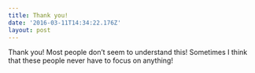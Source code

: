 ```yaml
---
title: Thank you!
date: '2016-03-11T14:34:22.176Z'
layout: post
---
```

Thank you! Most people don’t seem to understand this! Sometimes I think that these people never have to focus on anything!
